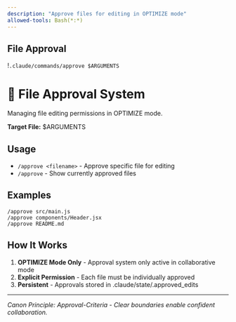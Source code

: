 ```yaml
---
description: "Approve files for editing in OPTIMIZE mode"
allowed-tools: Bash(*:*)
---
```


## File Approval

!`.claude/commands/approve $ARGUMENTS`

# 📁 File Approval System

Managing file editing permissions in OPTIMIZE mode.

**Target File:** $ARGUMENTS

## Usage

- `/approve <filename>` - Approve specific file for editing
- `/approve` - Show currently approved files

## Examples

```
/approve src/main.js
/approve components/Header.jsx
/approve README.md
```

## How It Works

1. **OPTIMIZE Mode Only** - Approval system only active in collaborative mode
2. **Explicit Permission** - Each file must be individually approved
3. **Persistent** - Approvals stored in .claude/state/.approved_edits

---

*Canon Principle: Approval-Criteria - Clear boundaries enable confident collaboration.*